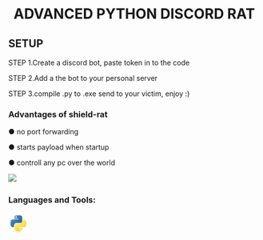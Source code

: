 <h1 align="center">ADVANCED PYTHON DISCORD RAT</h1>

<h2>SETUP</h2>
<p>STEP 1.Create a discord bot, paste token in to the code</p>

<p>STEP 2.Add a the bot to your personal server</p>


<p>STEP 3.compile .py to .exe send to your victim, enjoy :)</p>

<h3>Advantages of shield-rat</h3>
<p>● no port forwarding</p>
<p>● starts payload when startup</p>
<p>● controll any pc over the world</p>

<img src="https://i.imgur.com/fugcfw5.png"></img>
<h3 align="left">Languages and Tools:</h3>
<p align="left"> <a href="https://www.python.org" target="_blank"> <img src="https://raw.githubusercontent.com/devicons/devicon/master/icons/python/python-original.svg" alt="python" width="40" height="40"/> </a> </p>
